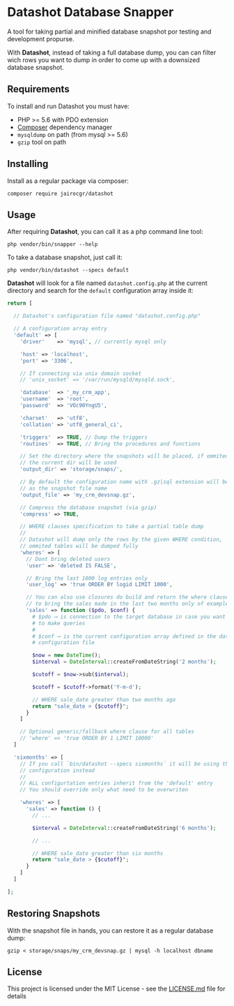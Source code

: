 # Datashot Database Snapper

A tool for taking partial and minified database snapshot por testing and
development propurse.

With **Datashot**, instead of taking a full database dump, you can can filter
wich rows you want to dump in order to come up with a downsized database
snapshot.

## Requirements

To install and run Datashot you must have:

 * PHP >= 5.6 with PDO extension
 * [Composer](https://getcomposer.org/) dependency manager
 * `mysqldump` on path (from mysql >= 5.6)
 * `gzip` tool on path

## Installing

Install as a regular package via composer:

    composer require jairocgr/datashot

## Usage

After requiring **Datashot**, you can call it as a php command line tool:

    php vendor/bin/snapper --help

To take a database snapshot, just call it:

    php vendor/bin/datashot --specs default

**Datashot** will look for a file named `datashot.config.php` at the current
directory and search for the `default` configuration array inside it:

```php
return [

  // Datashot's configuration file named "datashot.config.php"

  // A configuration array entry
  'default' => [
    'driver'    => 'mysql', // currently mysql only

    'host' => 'localhost',
    'port' => '3306',

    // If connecting via unix domain socket
    // 'unix_socket' => '/var/run/mysqld/mysqld.sock',

    'database'  => '_my_crm_app',
    'username'  => 'root',
    'password'  => 'VOc90YngU5',

    'charset'   => 'utf8',
    'collation' => 'utf8_general_ci',

    'triggers'  => TRUE, // Dump the triggers
    'routines'  => TRUE, // Bring the procedures and functions

    // Set the directory where the snapshots will be placed, if ommited
    // the current dir will be used
    'output_dir' => 'storage/snaps/',

    // By default the configuration name with .gz|sql extension will be used
    // as the snapshot file name
    'output_file' => 'my_crm_devsnap.gz',

    // Compress the database snapshot (via gzip)
    'compress' => TRUE,

    // WHERE clauses specification to take a partial table dump
    //
    // Datashot will dump only the rows by the given WHERE condition,
    // ommited tables will be dumped fully
    'wheres' => [
      // Dont bring deleted users
      'user' => 'deleted IS FALSE',

      // Bring the last 1000 log entries only
      'user_log' => 'true ORDER BY logid LIMIT 1000',

      // You can also use closures do build and return the where clause
      // to bring the sales made in the last two months only of example
      'sales' => function ($pdo, $conf) {
        # $pdo ⟶ is connection to the target database in case you want
        # to make queries
        #
        # $conf ⟶ is the current configuration array defined in the datashot
        # configuration file

        $now = new DateTime();
        $interval = DateInterval::createFromDateString('2 months');

        $cutoff = $now->sub($interval);

        $cutoff = $cutoff->format('Y-m-d');

        // WHERE sale_date greater than two months ago
        return "sale_date > {$cutoff}";
      }
    ]

    // Optional generic/fallback where clause for all tables
    // 'where' => 'true ORDER BY 1 LIMIT 10000'
  ]

  'sixmonths' => [
    // If you call `bin/datashot --specs sixmonths` it will be using this
    // configuration instead
    //
    // ALL configurtation entries inherit from the 'default' entry
    // You should override only what need to be overwriten

    'wheres' => [
      'sales' => function () {
        // ...

        $interval = DateInterval::createFromDateString('6 months');

        // ...

        // WHERE sale_date greater than six months
        return "sale_date > {$cutoff}";
      }
    ]
  ]

];
```

## Restoring Snapshots

With the snapshot file in hands, you can restore it as a regular database dump:

```
gzip < storage/snaps/my_crm_devsnap.gz | mysql -h localhost dbname
```

## License

This project is licensed under the MIT License - see the
[LICENSE.md](LICENSE.md) file for details
